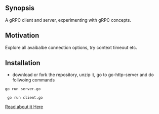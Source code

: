 ## Synopsis

A gRPC client and server, experimenting with gRPC concepts.



## Motivation

Explore all avaibalbe connection options, try context timeout etc.

## Installation

- download or fork the repository, unzip it, go to go-http-server and do follwoing commands

``` go run server.go ```

``` go run client.go```

[Read about it Here][blog]

[blog]: https://vikash1976.wordpress.com/2017/03/04/grpc-an-efficient-multi-platform-rpc-framework/
